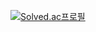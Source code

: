 

[![Solved.ac프로필](http://mazassumnida.wtf/api/mini/generate_badge?boj=leechaeun00)](https://solved.ac/leechaeun00)
